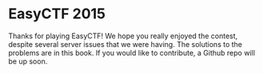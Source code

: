 EasyCTF 2015
======

Thanks for playing EasyCTF! We hope you really enjoyed the contest, despite several server issues that we were having. The solutions to the problems are in this book. If you would like to contribute, a Github repo will be up soon.